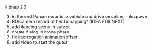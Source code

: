 Kidnap 2.0

3. in the end Panam mounts to vehicle and drive on spline + despawn 
4. BD/Camera record of her kidnapping? (IDEA FOR NEXT)
10. add dancing scene in sunset
12. create dialog in drone phase
13. fix interrogation animation offset
18. add video to start the quest